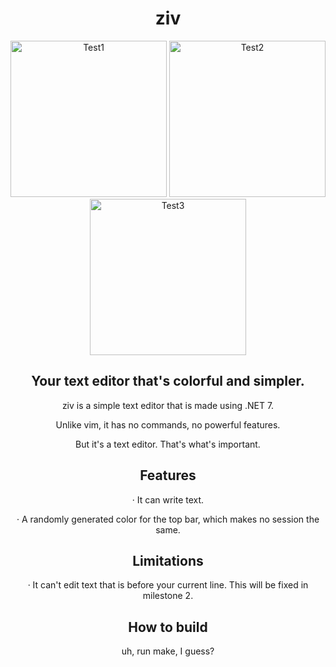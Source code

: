 <h1 align="center">ziv</h1>
<p align="center">
  <img width="250" src="https://cdn.discordapp.com/attachments/922007871477141514/1095537639819595938/ziv-Test1.png" alt="Test1">
  <img width="250" src="https://cdn.discordapp.com/attachments/922007871477141514/1095537656160604323/ziv-Test2.png" alt="Test2">
  <img width="250" src="https://cdn.discordapp.com/attachments/922007871477141514/1095537667619426384/ziv-Test3.png" alt="Test3">
</p>

<h2 align="center">Your text editor that's colorful and simpler.</h2>

<p align="center">ziv is a simple text editor that is made using .NET 7.</p>
<p align="center">Unlike vim, it has no commands, no powerful features.</p>
<p align="center">But it's a text editor. That's what's important.</p>

<h2 align="center">Features</h2>

<p align="center">· It can write text.</p>
<p align="center">· A randomly generated color for the top bar, which makes no session the same.</p>

<h2 align="center">Limitations</h2>

<p align="center">· It can't edit text that is before your current line. This will be fixed in milestone 2.</p>

<h2 align="center">How to build</h2>

<p align="center">uh, run make, I guess?</p>
